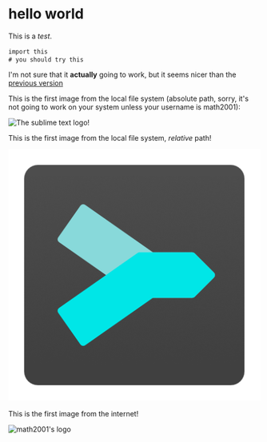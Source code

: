 # hello world  

This is a *test*.

```
import this
# you should try this
```

I'm not sure that it **actually** going to work, but it seems nicer than the [previous version][prev]

This is the first image from the local file system (absolute path, sorry, it's not going
to work on your system unless your username is math2001):

![The sublime text logo!](file:///home/math2001/.config/sublime-text-3/Packages/MarkdownLivePreview2/live-testing/sublime_text.png)

This is the first image from the local file system, *relative* path!

![The sublime text logo!](sublime_merge.png)

This is the first image from the internet!

![math2001's logo](https://avatars1.githubusercontent.com/u/15224242?s=400&u=53324cf4e303d15032ba53aa41673a2046b3284b&v=4)

[prev]: https://github.com/math2001/MarkdownLivePreview/tree/d4c477749ce7e77b8e9fc85464a2488f003c45bc